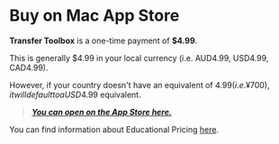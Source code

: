 # Buy on Mac App Store

**Transfer Toolbox** is a one-time payment of **$4.99**.

This is generally $4.99 in your local currency (i.e. AUD4.99, USD4.99, CAD4.99).

However, if your country doesn't have an equivalent of $4.99 (i.e. ¥700), it will default to a USD$4.99 equivalent.

> **_[You can open on the App Store here.](https://apps.apple.com/us/app/transfer-toolbox/id6449526499)_**

You can find information about Educational Pricing [here](https://transfertoolbox.io/educational/).